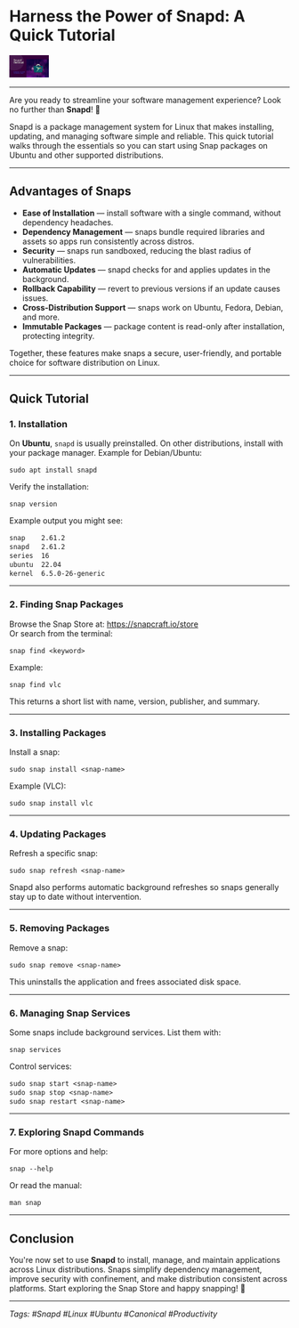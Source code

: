# Harness the Power of Snapd: A Quick Tutorial

<img src="/images/blog/snapd.png" alt="Snapd" height="40" />

---

Are you ready to streamline your software management experience? Look no further than **Snapd**! 🚀

Snapd is a package management system for Linux that makes installing, updating, and managing software simple and reliable. This quick tutorial walks through the essentials so you can start using Snap packages on Ubuntu and other supported distributions.

---

## Advantages of Snaps

- **Ease of Installation** — install software with a single command, without dependency headaches.  
- **Dependency Management** — snaps bundle required libraries and assets so apps run consistently across distros.  
- **Security** — snaps run sandboxed, reducing the blast radius of vulnerabilities.  
- **Automatic Updates** — snapd checks for and applies updates in the background.  
- **Rollback Capability** — revert to previous versions if an update causes issues.  
- **Cross-Distribution Support** — snaps work on Ubuntu, Fedora, Debian, and more.  
- **Immutable Packages** — package content is read-only after installation, protecting integrity.

Together, these features make snaps a secure, user-friendly, and portable choice for software distribution on Linux.

---

## Quick Tutorial

### 1. Installation

On **Ubuntu**, `snapd` is usually preinstalled. On other distributions, install with your package manager. Example for Debian/Ubuntu:

    sudo apt install snapd

Verify the installation:

    snap version

Example output you might see:

    snap    2.61.2
    snapd   2.61.2
    series  16
    ubuntu  22.04
    kernel  6.5.0-26-generic

---

### 2. Finding Snap Packages

Browse the Snap Store at: https://snapcraft.io/store  
Or search from the terminal:

    snap find <keyword>

Example:

    snap find vlc

This returns a short list with name, version, publisher, and summary.

---

### 3. Installing Packages

Install a snap:

    sudo snap install <snap-name>

Example (VLC):

    sudo snap install vlc

---

### 4. Updating Packages

Refresh a specific snap:

    sudo snap refresh <snap-name>

Snapd also performs automatic background refreshes so snaps generally stay up to date without intervention.

---

### 5. Removing Packages

Remove a snap:

    sudo snap remove <snap-name>

This uninstalls the application and frees associated disk space.

---

### 6. Managing Snap Services

Some snaps include background services. List them with:

    snap services

Control services:

    sudo snap start <snap-name>
    sudo snap stop <snap-name>
    sudo snap restart <snap-name>

---

### 7. Exploring Snapd Commands

For more options and help:

    snap --help

Or read the manual:

    man snap

---

## Conclusion

You're now set to use **Snapd** to install, manage, and maintain applications across Linux distributions. Snaps simplify dependency management, improve security with confinement, and make distribution consistent across platforms. Start exploring the Snap Store and happy snapping! 🎉

---

*Tags: #Snapd #Linux #Ubuntu #Canonical #Productivity*

